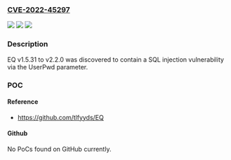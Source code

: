 ### [CVE-2022-45297](https://cve.mitre.org/cgi-bin/cvename.cgi?name=CVE-2022-45297)
![](https://img.shields.io/static/v1?label=Product&message=n%2Fa&color=blue)
![](https://img.shields.io/static/v1?label=Version&message=n%2Fa&color=blue)
![](https://img.shields.io/static/v1?label=Vulnerability&message=n%2Fa&color=brighgreen)

### Description

EQ v1.5.31 to v2.2.0 was discovered to contain a SQL injection vulnerability via the UserPwd parameter.

### POC

#### Reference
- https://github.com/tlfyyds/EQ

#### Github
No PoCs found on GitHub currently.

